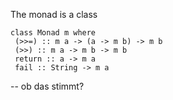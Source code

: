 The monad is a class 

```
class Monad m where
 (>>=) :: m a -> (a -> m b) -> m b
 (>>) :: m a -> m b -> m b
 return :: a -> m a
 fail :: String -> m a
```

-- ob das stimmt?